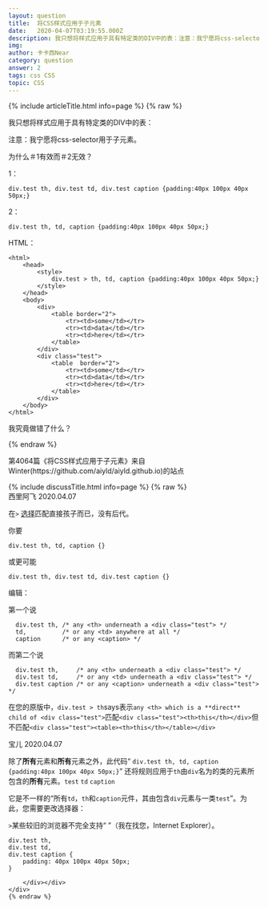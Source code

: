 ```yaml
---
layout: question
title:  将CSS样式应用于子元素
date:   2020-04-07T03:19:55.000Z
description: 我只想将样式应用于具有特定类的DIV中的表：注意：我宁愿将css-selector用于子元素。为什么＃1有效而＃2无效？1：div.tes...
img: 
author: 卡卡西Near
category: question
answer: 2
tags: css CSS
topic: CSS
---
```

<div class="article-root">
  <div class="article">
    {% include articleTitle.html info=page %}
    {% raw %}
    <div class="article-content"><p><font style="vertical-align: inherit;"><font style="vertical-align: inherit;">我只想将样式应用于具有特定类的DIV中的表：</font></font></p>

<p><font style="vertical-align: inherit;"><font style="vertical-align: inherit;">注意：我宁愿将css-selector用于子元素。</font></font></p>

<p><font style="vertical-align: inherit;"><font style="vertical-align: inherit;">为什么＃1有效而＃2无效？</font></font></p>

<p><font style="vertical-align: inherit;"><font style="vertical-align: inherit;">1：</font></font></p>

<pre><code>div.test th, div.test td, div.test caption {padding:40px 100px 40px 50px;}
</code></pre>

<p><font style="vertical-align: inherit;"><font style="vertical-align: inherit;">2：</font></font></p>

<pre><code>div.test th, td, caption {padding:40px 100px 40px 50px;}
</code></pre>

<p><font style="vertical-align: inherit;"><font style="vertical-align: inherit;">HTML：  </font></font></p>

<pre><code>&lt;html&gt;<font></font>
    &lt;head&gt;<font></font>
        &lt;style&gt;<font></font>
            div.test &gt; th, td, caption {padding:40px 100px 40px 50px;}<font></font>
        &lt;/style&gt;<font></font>
    &lt;/head&gt;<font></font>
    &lt;body&gt;<font></font>
        &lt;div&gt;<font></font>
            &lt;table border="2"&gt;<font></font>
                &lt;tr&gt;&lt;td&gt;some&lt;/td&gt;&lt;/tr&gt;<font></font>
                &lt;tr&gt;&lt;td&gt;data&lt;/td&gt;&lt;/tr&gt;<font></font>
                &lt;tr&gt;&lt;td&gt;here&lt;/td&gt;&lt;/tr&gt;<font></font>
            &lt;/table&gt;<font></font>
        &lt;/div&gt;<font></font>
        &lt;div class="test"&gt;<font></font>
            &lt;table  border="2"&gt;<font></font>
                &lt;tr&gt;&lt;td&gt;some&lt;/td&gt;&lt;/tr&gt;<font></font>
                &lt;tr&gt;&lt;td&gt;data&lt;/td&gt;&lt;/tr&gt;<font></font>
                &lt;tr&gt;&lt;td&gt;here&lt;/td&gt;&lt;/tr&gt;<font></font>
            &lt;/table&gt;<font></font>
        &lt;/div&gt;<font></font>
    &lt;/body&gt;<font></font>
&lt;/html&gt;<font></font>
</code></pre>

<p><font style="vertical-align: inherit;"><font style="vertical-align: inherit;">我究竟做错了什么？</font></font></p></div>
    {% endraw %}
  </div>
  <p class="winter_mark">第4064篇《将CSS样式应用于子元素》来自Winter(https://github.com/aiyld/aiyld.github.io)的站点</p>
  <div class="discuss-wrapper">
    {% include discussTitle.html info=page %}
    {% raw %}
    <div class="discuss-list">
    <div class="discuss-item">
        <div class="discuss-parent">
          <div class="discuss-meta">
            <span class="discuss-user">西里阿飞</span>
            <span class="discuss-time">2020.04.07</span>
          </div>
          <div class="discuss-comment"><p><font style="vertical-align: inherit;"><font style="vertical-align: inherit;">在</font></font><code>&gt;</code> <a href="http://www.w3.org/TR/CSS2/selector.html#descendant-selectors" rel="noreferrer"><font style="vertical-align: inherit;"><font style="vertical-align: inherit;">选择</font></font></a><font style="vertical-align: inherit;"><font style="vertical-align: inherit;">匹配直接孩子而已，没有后代。</font></font></p>

<p><font style="vertical-align: inherit;"><font style="vertical-align: inherit;">你要 </font></font></p>

<pre><code>div.test th, td, caption {}
</code></pre>

<p><font style="vertical-align: inherit;"><font style="vertical-align: inherit;">或更可能</font></font></p>

<pre><code>div.test th, div.test td, div.test caption {}
</code></pre>

<p><font style="vertical-align: inherit;"><font style="vertical-align: inherit;">编辑：</font></font></p>

<p><font style="vertical-align: inherit;"><font style="vertical-align: inherit;">第一个说 </font></font></p>

<pre><code>  div.test th, /* any &lt;th&gt; underneath a &lt;div class="test"&gt; */<font></font>
  td,          /* or any &lt;td&gt; anywhere at all */<font></font>
  caption      /* or any &lt;caption&gt; */<font></font>
</code></pre>

<p><font style="vertical-align: inherit;"><font style="vertical-align: inherit;">而第二个说</font></font></p>

<pre><code>  div.test th,     /* any &lt;th&gt; underneath a &lt;div class="test"&gt; */<font></font>
  div.test td,     /* or any &lt;td&gt; underneath a &lt;div class="test"&gt; */<font></font>
  div.test caption /* or any &lt;caption&gt; underneath a &lt;div class="test"&gt;  */<font></font>
</code></pre>

<p><font style="vertical-align: inherit;"><font style="vertical-align: inherit;">在您的原版中，</font></font><code>div.test &gt; th</code><font style="vertical-align: inherit;"><font style="vertical-align: inherit;">says表示</font></font><code>any &lt;th&gt; which is a **direct** child of &lt;div class="test"&gt;</code><font style="vertical-align: inherit;"><font style="vertical-align: inherit;">匹配</font></font><code>&lt;div class="test"&gt;&lt;th&gt;this&lt;/th&gt;&lt;/div&gt;</code><font style="vertical-align: inherit;"><font style="vertical-align: inherit;">但不匹配</font></font><code>&lt;div class="test"&gt;&lt;table&gt;&lt;th&gt;this&lt;/th&gt;&lt;/table&gt;&lt;/div&gt;</code></p></div>
        </div></div><div class="discuss-item">
        <div class="discuss-parent">
          <div class="discuss-meta">
            <span class="discuss-user">宝儿</span>
            <span class="discuss-time">2020.04.07</span>
          </div>
          <div class="discuss-comment"><p><font style="vertical-align: inherit;"><font style="vertical-align: inherit;">除了</font><strong><font style="vertical-align: inherit;">所有</font></strong><font style="vertical-align: inherit;">元素和</font><strong><font style="vertical-align: inherit;">所有</font></strong><font style="vertical-align: inherit;">元素</font><font style="vertical-align: inherit;">之外，</font><font style="vertical-align: inherit;">此代码“ </font></font><code>div.test th, td, caption {padding:40px 100px 40px 50px;}</code><font style="vertical-align: inherit;"><font style="vertical-align: inherit;">” </font><font style="vertical-align: inherit;">还将</font><font style="vertical-align: inherit;">规则应用于</font></font><code>th</code><font style="vertical-align: inherit;"><font style="vertical-align: inherit;">由</font></font><code>div</code><font style="vertical-align: inherit;"><font style="vertical-align: inherit;">名为的类</font><font style="vertical-align: inherit;">的</font><font style="vertical-align: inherit;">元素</font><font style="vertical-align: inherit;">所包含的</font><strong><font style="vertical-align: inherit;">所有</font></strong><font style="vertical-align: inherit;">元素。</font></font><code>test</code><font style="vertical-align: inherit;"></font><strong><font style="vertical-align: inherit;"></font></strong> <code>td</code><font style="vertical-align: inherit;"></font><strong><font style="vertical-align: inherit;"></font></strong> <code>caption</code><font style="vertical-align: inherit;"></font></p>

<p><font style="vertical-align: inherit;"><font style="vertical-align: inherit;">它是不一样的“所有</font></font><code>td</code><font style="vertical-align: inherit;"><font style="vertical-align: inherit;">，</font></font><code>th</code><font style="vertical-align: inherit;"><font style="vertical-align: inherit;">和</font></font><code>caption</code><font style="vertical-align: inherit;"><font style="vertical-align: inherit;">元件，其由包含</font></font><code>div</code><font style="vertical-align: inherit;"><font style="vertical-align: inherit;">元素与一类</font></font><code>test</code><font style="vertical-align: inherit;"><font style="vertical-align: inherit;">”。</font><font style="vertical-align: inherit;">为此，您需要更改选择器：</font></font></p>

<p><font style="vertical-align: inherit;"></font><code>&gt;</code><font style="vertical-align: inherit;"><font style="vertical-align: inherit;">某些较旧的浏览器不完全支持</font><font style="vertical-align: inherit;">“ </font><font style="vertical-align: inherit;">”（我在找您，Internet Explorer）。  </font></font></p>

<pre><code>div.test th,<font></font>
div.test td,<font></font>
div.test caption {<font></font>
    padding: 40px 100px 40px 50px;<font></font>
}<font></font>
</code></pre></div>
        </div></div>
    </div>
    {% endraw %}
  </div>
<div>
